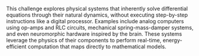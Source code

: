 
This challenge explores physical systems that inherently solve differential equations through their natural dynamics, without executing step-by-step instructions like a digital processor. Examples include analog computers using op-amps and RLC circuits, mechanical spring-mass-damper systems, and even neuromorphic hardware inspired by the brain. These systems leverage the physics of their components to perform real-time, energy-efficient computation that maps directly to mathematical models.
